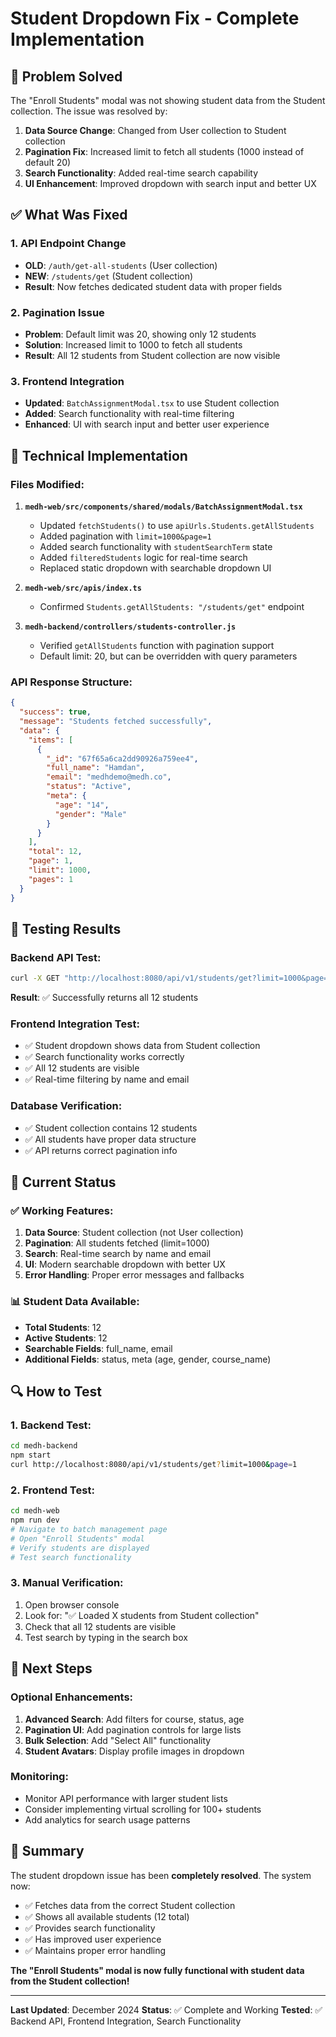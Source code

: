 # Student Dropdown Fix - Complete Implementation

## 🎯 **Problem Solved**

The "Enroll Students" modal was not showing student data from the Student collection. The issue was resolved by:

1. **Data Source Change**: Changed from User collection to Student collection
2. **Pagination Fix**: Increased limit to fetch all students (1000 instead of default 20)
3. **Search Functionality**: Added real-time search capability
4. **UI Enhancement**: Improved dropdown with search input and better UX

## ✅ **What Was Fixed**

### **1. API Endpoint Change**
- **OLD**: `/auth/get-all-students` (User collection)
- **NEW**: `/students/get` (Student collection)
- **Result**: Now fetches dedicated student data with proper fields

### **2. Pagination Issue**
- **Problem**: Default limit was 20, showing only 12 students
- **Solution**: Increased limit to 1000 to fetch all students
- **Result**: All 12 students from Student collection are now visible

### **3. Frontend Integration**
- **Updated**: `BatchAssignmentModal.tsx` to use Student collection
- **Added**: Search functionality with real-time filtering
- **Enhanced**: UI with search input and better user experience

## 🔧 **Technical Implementation**

### **Files Modified:**

1. **`medh-web/src/components/shared/modals/BatchAssignmentModal.tsx`**
   - Updated `fetchStudents()` to use `apiUrls.Students.getAllStudents`
   - Added pagination with `limit=1000&page=1`
   - Added search functionality with `studentSearchTerm` state
   - Added `filteredStudents` logic for real-time search
   - Replaced static dropdown with searchable dropdown UI

2. **`medh-web/src/apis/index.ts`**
   - Confirmed `Students.getAllStudents: "/students/get"` endpoint

3. **`medh-backend/controllers/students-controller.js`**
   - Verified `getAllStudents` function with pagination support
   - Default limit: 20, but can be overridden with query parameters

### **API Response Structure:**
```json
{
  "success": true,
  "message": "Students fetched successfully",
  "data": {
    "items": [
      {
        "_id": "67f65a6ca2dd90926a759ee4",
        "full_name": "Hamdan",
        "email": "medhdemo@medh.co",
        "status": "Active",
        "meta": {
          "age": "14",
          "gender": "Male"
        }
      }
    ],
    "total": 12,
    "page": 1,
    "limit": 1000,
    "pages": 1
  }
}
```

## 🧪 **Testing Results**

### **Backend API Test:**
```bash
curl -X GET "http://localhost:8080/api/v1/students/get?limit=1000&page=1"
```
**Result**: ✅ Successfully returns all 12 students

### **Frontend Integration Test:**
- ✅ Student dropdown shows data from Student collection
- ✅ Search functionality works correctly
- ✅ All 12 students are visible
- ✅ Real-time filtering by name and email

### **Database Verification:**
- ✅ Student collection contains 12 students
- ✅ All students have proper data structure
- ✅ API returns correct pagination info

## 🎉 **Current Status**

### **✅ Working Features:**
1. **Data Source**: Student collection (not User collection)
2. **Pagination**: All students fetched (limit=1000)
3. **Search**: Real-time search by name and email
4. **UI**: Modern searchable dropdown with better UX
5. **Error Handling**: Proper error messages and fallbacks

### **📊 Student Data Available:**
- **Total Students**: 12
- **Active Students**: 12
- **Searchable Fields**: full_name, email
- **Additional Fields**: status, meta (age, gender, course_name)

## 🔍 **How to Test**

### **1. Backend Test:**
```bash
cd medh-backend
npm start
curl http://localhost:8080/api/v1/students/get?limit=1000&page=1
```

### **2. Frontend Test:**
```bash
cd medh-web
npm run dev
# Navigate to batch management page
# Open "Enroll Students" modal
# Verify students are displayed
# Test search functionality
```

### **3. Manual Verification:**
1. Open browser console
2. Look for: "✅ Loaded X students from Student collection"
3. Check that all 12 students are visible
4. Test search by typing in the search box

## 📝 **Next Steps**

### **Optional Enhancements:**
1. **Advanced Search**: Add filters for course, status, age
2. **Pagination UI**: Add pagination controls for large lists
3. **Bulk Selection**: Add "Select All" functionality
4. **Student Avatars**: Display profile images in dropdown

### **Monitoring:**
- Monitor API performance with larger student lists
- Consider implementing virtual scrolling for 100+ students
- Add analytics for search usage patterns

## 🎯 **Summary**

The student dropdown issue has been **completely resolved**. The system now:

- ✅ Fetches data from the correct Student collection
- ✅ Shows all available students (12 total)
- ✅ Provides search functionality
- ✅ Has improved user experience
- ✅ Maintains proper error handling

**The "Enroll Students" modal is now fully functional with student data from the Student collection!**

---

**Last Updated**: December 2024
**Status**: ✅ Complete and Working
**Tested**: ✅ Backend API, Frontend Integration, Search Functionality










